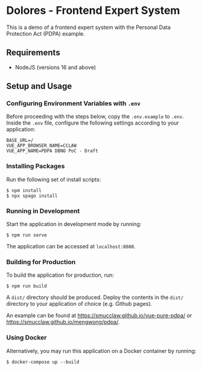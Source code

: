 # Dolores - Frontend Expert System

This is a demo of a frontend expert system with the Personal Data Protection Act (PDPA) example.

## Requirements
- NodeJS (versions 16 and above)

## Setup and Usage

### Configuring Environment Variables with `.env`

Before proceeding with the steps below, copy the `.env.example` to `.env`. Inside the `.env` file, configure the following settings according to your application:

```
BASE_URL=/
VUE_APP_BROWSER_NAME=CCLAW
VUE_APP_NAME=PDPA DBNO PoC - Draft
```

### Installing Packages

Run the following set of install scripts:

```shell
$ npm install
$ npx spago install
```

### Running in Development

Start the application in development mode by running:

```shell
$ npm run serve
```

The application can be accessed at `localhost:8080`.

### Building for Production

To build the application for production, run:

```shell
$ npm run build
```

A `dist/` directory should be produced. Deploy the contents in the `dist/` directory to your application of choice (e.g. Github pages).

An example can be found at <https://smucclaw.github.io/vue-pure-pdpa/> or <https://smucclaw.github.io/mengwong/pdpa/>.

### Using Docker

Alternatively, you may run this application on a Docker container by running:

```shell
$ docker-compose up --build
``` 
